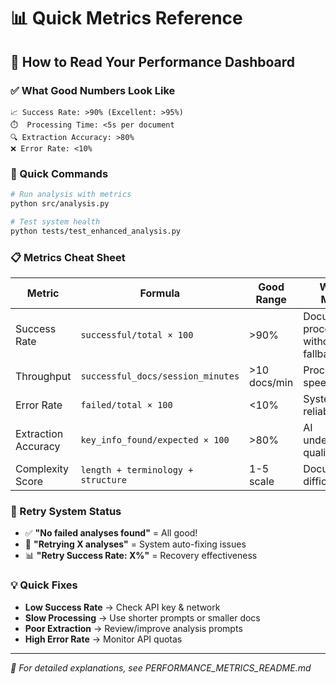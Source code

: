 # 📊 Quick Metrics Reference

## 🚀 How to Read Your Performance Dashboard

### ✅ What Good Numbers Look Like
```
📈 Success Rate: >90% (Excellent: >95%)
⏱️  Processing Time: <5s per document  
🔍 Extraction Accuracy: >80%
❌ Error Rate: <10%
```

### 🔧 Quick Commands
```bash
# Run analysis with metrics
python src/analysis.py

# Test system health
python tests/test_enhanced_analysis.py
```

### 📋 Metrics Cheat Sheet

| Metric | Formula | Good Range | What It Means |
|--------|---------|------------|---------------|
| Success Rate | `successful/total × 100` | >90% | Documents processed without fallback |
| Throughput | `successful_docs/session_minutes` | >10 docs/min | Processing speed |
| Error Rate | `failed/total × 100` | <10% | System reliability |
| Extraction Accuracy | `key_info_found/expected × 100` | >80% | AI understanding quality |
| Complexity Score | `length + terminology + structure` | 1-5 scale | Document difficulty |

### 🔄 Retry System Status
- ✅ **"No failed analyses found"** = All good!
- 🔄 **"Retrying X analyses"** = System auto-fixing issues
- 📊 **"Retry Success Rate: X%"** = Recovery effectiveness

### 💡 Quick Fixes
- **Low Success Rate** → Check API key & network
- **Slow Processing** → Use shorter prompts or smaller docs
- **Poor Extraction** → Review/improve analysis prompts
- **High Error Rate** → Monitor API quotas

---
*📖 For detailed explanations, see PERFORMANCE_METRICS_README.md*